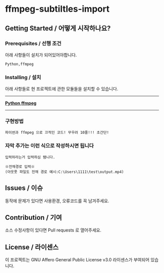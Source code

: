 # ffmpeg-subtiltles-import

## Getting Started / 어떻게 시작하나요?

### Prerequisites / 선행 조건

아래 사항들이 설치가 되어있어야합니다.

```
Python,ffmpeg
```

### Installing / 설치
아래 사항들로 현 프로젝트에 관한 모듈들을 설치할 수 있습니다.

---

[**Python**](https://www.python.org/downloads),[**ffmpeg**](https://ffmpeg.org/)

---

### 구현방법

```
파이썬과 ffmpeg 으로 끄적인 코드! 무우려 10줄!!! 초간단!
```

### 자막 추가는 이런 식으로 작성하시면 됩니다

```
입력하라는거 입력하심 됌니다.

※전채경로 입력※
(아웃풋 파일도 전채 경로 예시:C:\Users\1111\test\output.mp4)
```

## Issues / 이슈

동작에 문제가 있다면 사용환경, 오류코드를 꼭 남겨주세요.

## Contribution / 기여

소스 수정사항이 있다면 Pull requests 로 열어주세요.

## License / 라이센스

이 프로젝트는 GNU Affero General Public License v3.0 라이센스가 부여되어 있습니다.

